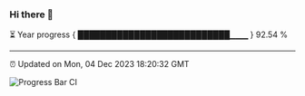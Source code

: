 ### Hi there 👋

⏳ Year progress { ███████████████████████████▁▁▁ } 92.54 %

---

⏰ Updated on Mon, 04 Dec 2023 18:20:32 GMT

![Progress Bar CI](https://github.com/liununu/liununu/workflows/Progress%20Bar%20CI/badge.svg)
